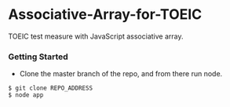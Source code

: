 Associative-Array-for-TOEIC
===========================

TOEIC test measure with JavaScript associative array.

### Getting Started

+ Clone the master branch of the repo, and from there run node.

```
$ git clone REPO_ADDRESS
$ node app
```